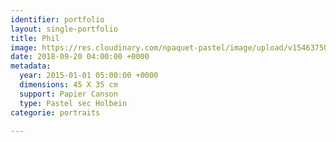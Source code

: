 ```yaml
---
identifier: portfolio
layout: single-portfolio
title: Phil
image: https://res.cloudinary.com/npaquet-pastel/image/upload/v1546375012/Phil-pastel-35-X-45-cm-2015.jpg
date: 2018-09-20 04:00:00 +0000
metadata:
  year: 2015-01-01 05:00:00 +0000
  dimensions: 45 X 35 cm
  support: Papier Canson
  type: Pastel sec Holbein
categorie: portraits

---
```

